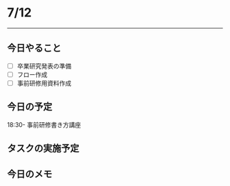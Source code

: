 # 7/12

------



## 今日やること

- [ ] 卒業研究発表の準備
- [ ] フロー作成
- [ ] 事前研修用資料作成

## 今日の予定

18:30- 事前研修書き方講座

## タスクの実施予定

## 今日のメモ





